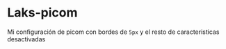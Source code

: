 # Laks-picom
Mi configuración de picom con bordes de `5px` y el resto de caracteristicas desactivadas
